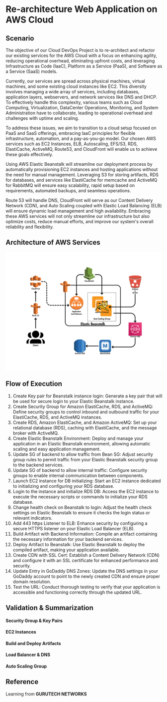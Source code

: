 # Re-architecture Web Application on AWS Cloud
<h2>Scenario</h2>
<p>
The objective of our Cloud DevOps Project is to re-architect and refactor our existing services for the AWS Cloud with a focus on enhancing agility, reducing operational overhead, eliminating upfront costs, and leveraging Infrastructure as Code (IaaC), Platform as a Service (PaaS), and Software as a Service (SaaS) models.

Currently, our services are spread across physical machines, virtual machines, and some existing cloud instances like EC2. This diversity involves managing a wide array of services, including databases, application layers, webservers, and network services like DNS and DHCP. To effectively handle this complexity, various teams such as Cloud Computing, Virtualization, DataCenter Operations, Monitoring, and System Administration have to collaborate, leading to operational overhead and challenges with uptime and scaling.

To address these issues, we aim to transition to a cloud setup focused on PaaS and SaaS offerings, embracing IaaC principles for flexible infrastructure, automation, and a pay-as-you-go model. Our chosen AWS services such as EC2 Instances, ELB, Autoscaling, EFS/S3, RDS, ElastiCache, ActiveMQ, Route53, and CloudFront will enable us to achieve these goals effectively.

Using AWS Elastic Beanstalk will streamline our deployment process by automatically provisioning EC2 instances and hosting applications without the need for manual management. Leveraging S3 for storing artifacts, RDS for databases, and services like ElastiCache for memcache and ActiveMQ for RabbitMQ will ensure easy scalability, rapid setup based on requirements, automated backups, and seamless operations.

Route 53 will handle DNS, CloudFront will serve as our Content Delivery Network (CDN), and Auto Scaling coupled with Elastic Load Balancing (ELB) will ensure dynamic load management and high availability. Embracing these AWS services will not only streamline our infrastructure but also optimize costs, reduce manual efforts, and improve our system's overall reliability and flexibility.

</p>

<h2>Architecture of AWS Services</h2>
 <img src="https://github.com/Jackiedee1223/image-repos/blob/main/CloudDevOps-2.png">

<h2>Flow of Execution</h2>

1.	Create Key pair for Beanstalk instance login: Generate a key pair that will be used for secure login to your Elastic Beanstalk instance.
2. Create Security Group for Amazon ElastiCache, RDS, and ActiveMQ: Define security groups to control inbound and outbound traffic for your ElastiCache, RDS, and ActiveMQ instances.	 
3.	Create RDS, Amazon ElastiCache, and Amazon ActiveMQ: Set up your relational database (RDS), caching with ElastiCache, and the message broker with ActiveMQ.
4.	Create Elastic Beanstalk Environment: Deploy and manage your application in an Elastic Beanstalk environment, allowing automatic scaling and easy application management.
5. Update SG of backend to allow traffic from Bean SG: Adjust security group rules to permit traffic from your Elastic Beanstalk security group to the backend services.	
6.	Update SG of backend to allow internal traffic: Configure security groups to enable internal communication between components.
7.	Launch EC2 instance for DB initializing: Start an EC2 instance dedicated to initializing and configuring your RDS database.
8. Login to the instance and initialize RDS DB: Access the EC2 instance to execute the necessary scripts or commands to initialize your RDS database.	
9.	Change health check on Beanstalk to login: Adjust the health check settings on Elastic Beanstalk to ensure it checks the login status or relevant indicators.
10.	Add 443 https Listener to ELB: Enhance security by configuring a secure HTTPS listener on your Elastic Load Balancer (ELB).
11. Build Artifact with Backend Information: Compile an artifact containing the necessary information for your backend services.
12. Deploy Artifact to Beanstalk: Use Elastic Beanstalk to deploy the compiled artifact, making your application available.
13. Create CDN with SSL Cert: Establish a Content Delivery Network (CDN) and configure it with an SSL certificate for enhanced performance and security.
14. Update Entry in GoDaddy DNS Zones: Update the DNS settings in your GoDaddy account to point to the newly created CDN and ensure proper domain resolution.
15. Test the URL: Conduct thorough testing to verify that your application is accessible and functioning correctly through the updated URL.




<h2>Validation & Summarization</h2>
<h4>Security Group & Key Pairs</h4>
<h4>EC2 Instances</h4>
<h4>Build and Deploy Artifacts</h4>
<h4>Load Balancer & DNS</h4>
<h4>Auto Scaling Group</h4>













<h2>Reference</h2>
<p>Learning from <b>GURUTECH NETWORKS</b> </p>
